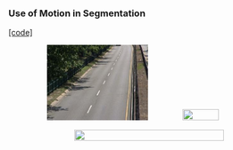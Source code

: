 ### Use of Motion in Segmentation
[[code]](codes/)    

<p align="center">
<img src="https://github.com/wallaceloos/Image_Processing/blob/master/image_segmentation/images/ref_motion.jpg" width="36%" height="36%"> <img src="https://github.com/wallaceloos/Image_Processing/blob/master/image_segmentation/images/motion_highway.gif" width="36%" height="36%">
</p>


<p align="center">
<img src="https://github.com/wallaceloos/Image_Processing/blob/master/image_segmentation/images/motion_segmentation1.gif" width="73%" height="73%">
</p>
